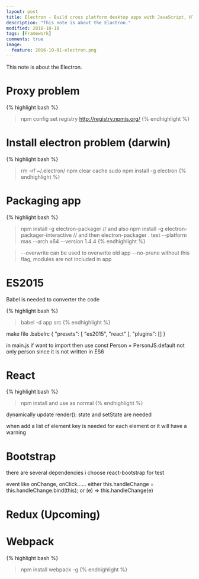 ```yaml
---
layout: post
title: Electron - Build cross platform desktop apps with JavaScript, HTML, and CSS
description: "This note is about the Elactron."
modified: 2016-10-10
tags: [Framework]
comments: true
image:
  feature: 2016-10-01-electron.png
---
```


This note is about the Electron.

# Proxy problem

{% highlight bash %}
> npm config set registry http://registry.npmjs.org/
{% endhighlight %}

# Install electron problem (darwin)

{% highlight bash %}
> rm -rf ~/.electron/
> npm clear cache
> sudo npm install -g electron
{% endhighlight %}

# Packaging app

{% highlight bash %}
> npm install -g electron-packager
// and also
> npm install -g electron-packager-interactive
// and then
> electron-packager . test --platform mas --arch x64 --version 1.4.4
{% endhighlight %}

> --overwrite can be used to overwrite old app
> --no-prune without this flag, modules are not included in app


# ES2015

Babel is needed to converter the code

{% highlight bash %}
> babel -d app src
{% endhighlight %}

make file .babelrc
{
    "presets": [
            "es2015",
            "react"
    ],
    "plugins": []
}

in main.js if want to import then use
const Person = PersonJS.default
not only person
since it is not written in ES6

# React
{% highlight bash %}
> npm install and use as normal
{% endhighlight %}

dynamically update render():
state and setState are needed

when add a list of element
key is needed for each element or it will have a warning

# Bootstrap
there are several dependencies
i choose react-bootstrap for test

event like onChange, onClick......
either
this.handleChange = this.handleChange.bind(this);
or
(e) => this.handleChange(e)

# Redux (Upcoming)

# Webpack

{% highlight bash %}
> npm install webpack -g
{% endhighlight %}
